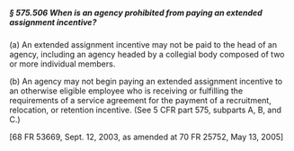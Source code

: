 ##### § 575.506 When is an agency prohibited from paying an extended assignment incentive? #####

(a) An extended assignment incentive may not be paid to the head of an agency, including an agency headed by a collegial body composed of two or more individual members.

(b) An agency may not begin paying an extended assignment incentive to an otherwise eligible employee who is receiving or fulfilling the requirements of a service agreement for the payment of a recruitment, relocation, or retention incentive. (See 5 CFR part 575, subparts A, B, and C.)

[68 FR 53669, Sept. 12, 2003, as amended at 70 FR 25752, May 13, 2005]